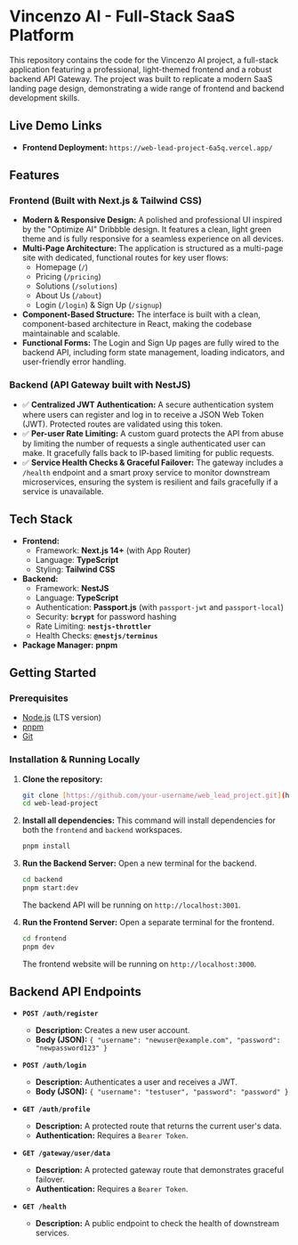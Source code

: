 # Vincenzo AI - Full-Stack SaaS Platform

This repository contains the code for the Vincenzo AI project, a full-stack application featuring a professional, light-themed frontend and a robust backend API Gateway. The project was built to replicate a modern SaaS landing page design, demonstrating a wide range of frontend and backend development skills.

## Live Demo Links

- **Frontend Deployment:** `https://web-lead-project-6a5q.vercel.app/`

## Features

###  Frontend (Built with Next.js & Tailwind CSS)

- **Modern & Responsive Design:** A polished and professional UI inspired by the "Optimize AI" Dribbble design. It features a clean, light green theme and is fully responsive for a seamless experience on all devices.
- **Multi-Page Architecture:** The application is structured as a multi-page site with dedicated, functional routes for key user flows:
  - Homepage (`/`)
  - Pricing (`/pricing`)
  - Solutions (`/solutions`)
  - About Us (`/about`)
  - Login (`/login`) & Sign Up (`/signup`)
- **Component-Based Structure:** The interface is built with a clean, component-based architecture in React, making the codebase maintainable and scalable.
- **Functional Forms:** The Login and Sign Up pages are fully wired to the backend API, including form state management, loading indicators, and user-friendly error handling.

### Backend (API Gateway built with NestJS)

- ✅ **Centralized JWT Authentication:** A secure authentication system where users can register and log in to receive a JSON Web Token (JWT). Protected routes are validated using this token.
- ✅ **Per-user Rate Limiting:** A custom guard protects the API from abuse by limiting the number of requests a single authenticated user can make. It gracefully falls back to IP-based limiting for public requests.
- ✅ **Service Health Checks & Graceful Failover:** The gateway includes a `/health` endpoint and a smart proxy service to monitor downstream microservices, ensuring the system is resilient and fails gracefully if a service is unavailable.

## Tech Stack

- **Frontend:**
  - Framework: **Next.js 14+** (with App Router)
  - Language: **TypeScript**
  - Styling: **Tailwind CSS**
- **Backend:**
  - Framework: **NestJS**
  - Language: **TypeScript**
  - Authentication: **Passport.js** (with `passport-jwt` and `passport-local`)
  - Security: **`bcrypt`** for password hashing
  - Rate Limiting: **`nestjs-throttler`**
  - Health Checks: **`@nestjs/terminus`**
- **Package Manager:** **pnpm**

## Getting Started

### Prerequisites

- [Node.js](https://nodejs.org/) (LTS version)
- [pnpm](https://pnpm.io/installation)
- [Git](https://git-scm.com/)

### Installation & Running Locally

1.  **Clone the repository:**
    ```bash
    git clone [https://github.com/your-username/web_lead_project.git](https://github.com/your-username/web_lead_project.git)
    cd web-lead-project
    ```

2.  **Install all dependencies:**
    This command will install dependencies for both the `frontend` and `backend` workspaces.
    ```bash
    pnpm install
    ```

3.  **Run the Backend Server:**
    Open a new terminal for the backend.
    ```bash
    cd backend
    pnpm start:dev
    ```
    The backend API will be running on `http://localhost:3001`.

4.  **Run the Frontend Server:**
    Open a separate terminal for the frontend.
    ```bash
    cd frontend
    pnpm dev
    ```
    The frontend website will be running on `http://localhost:3000`.

## Backend API Endpoints

- **`POST /auth/register`**
  - **Description:** Creates a new user account.
  - **Body (JSON):** `{ "username": "newuser@example.com", "password": "newpassword123" }`

- **`POST /auth/login`**
  - **Description:** Authenticates a user and receives a JWT.
  - **Body (JSON):** `{ "username": "testuser", "password": "password" }`

- **`GET /auth/profile`**
  - **Description:** A protected route that returns the current user's data.
  - **Authentication:** Requires a `Bearer Token`.

- **`GET /gateway/user/data`**
  - **Description:** A protected gateway route that demonstrates graceful failover.
  - **Authentication:** Requires a `Bearer Token`.

- **`GET /health`**
  - **Description:** A public endpoint to check the health of downstream services.